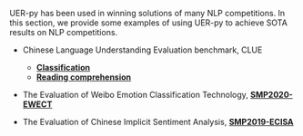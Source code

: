 UER-py has been used in winning solutions of many NLP competitions. In this section, we provide some examples of using UER-py to achieve SOTA results on NLP competitions.

- Chinese Language Understanding Evaluation benchmark, CLUE
    + [__Classification__](https://github.com/dbiir/UER-py/wiki/CLUE-Classification)
    + [__Reading comprehension__]()

- The Evaluation of Weibo Emotion Classification Technology, [__SMP2020-EWECT__](https://github.com/dbiir/UER-py/wiki/SMP2020-EWECT)

- The Evaluation of Chinese Implicit Sentiment Analysis, [__SMP2019-ECISA__]()


